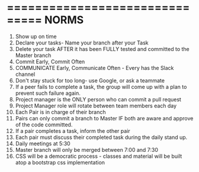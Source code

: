===============================
NORMS
===============================

1. Show up on time
2. Declare your tasks- Name your branch after your Task
3. Delete your task AFTER it has been FULLY tested and committed to the Master branch
4. Commit Early, Commit Often
5. COMMUNICATE Early, Communicate Often - Every has the Slack channel
6. Don't stay stuck for too long- use Google, or ask a teammate
7. If a peer fails to complete a task, the group will come up with a plan to prevent such failure again.
8. Project manager is the ONLY person who can commit a pull request
9. Project Manager role will rotate between team members each day
10. Each Pair is in charge of their branch
11. Pairs can only commit a branch to Master IF both are aware and approve of the code committed.
12. If a pair completes a task, inform the other pair
13. Each pair must discuss their completed task during the daily stand up.
14. Daily meetings at 5:30
15. Master branch will only be merged between 7:00 and 7:30
16. CSS will be a democratic process - classes and material will be built atop a bootstrap css implementation
